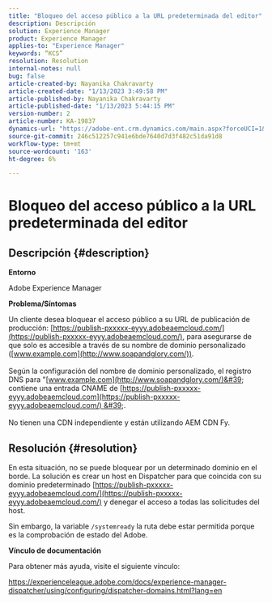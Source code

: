 ```yaml
---
title: "Bloqueo del acceso público a la URL predeterminada del editor"
description: Descripción
solution: Experience Manager
product: Experience Manager
applies-to: "Experience Manager"
keywords: “KCS”
resolution: Resolution
internal-notes: null
bug: false
article-created-by: Nayanika Chakravarty
article-created-date: "1/13/2023 3:49:58 PM"
article-published-by: Nayanika Chakravarty
article-published-date: "1/13/2023 5:44:15 PM"
version-number: 2
article-number: KA-19837
dynamics-url: "https://adobe-ent.crm.dynamics.com/main.aspx?forceUCI=1&pagetype=entityrecord&etn=knowledgearticle&id=9bd8bfeb-5993-ed11-aad1-6045bd006c82"
source-git-commit: 246c512257c941e6bde7640d7d3f482c51da91d8
workflow-type: tm+mt
source-wordcount: '163'
ht-degree: 6%

---
```


# Bloqueo del acceso público a la URL predeterminada del editor

## Descripción {#description}


<b>Entorno</b>

Adobe Experience Manager

<b>Problema/Síntomas</b>

Un cliente desea bloquear el acceso público a su URL de publicación de producción: [https://publish-pxxxxx-eyyy.adobeaemcloud.com/](https://publish-pxxxxx-eyyy.adobeaemcloud.com/), para asegurarse de que solo es accesible a través de su nombre de dominio personalizado ([www.example.com](http://www.soapandglory.com/)).
<br><br>Según la configuración del nombre de dominio personalizado, el registro DNS para &quot;[www.example.com](http://www.soapandglory.com/)&#39; contiene una entrada CNAME de [https://publish-pxxxxx-eyyy.adobeaemcloud.com](https://publish-pxxxxx-eyyy.adobeaemcloud.com/) &#39;. <br><br>No tienen una CDN independiente y están utilizando AEM CDN Fy.<br>

## Resolución {#resolution}


En esta situación, no se puede bloquear por un determinado dominio en el borde. La solución es crear un host en Dispatcher para que coincida con su dominio predeterminado [https://publish-pxxxxx-eyyy.adobeaemcloud.com/](https://publish-pxxxxx-eyyy.adobeaemcloud.com/) y denegar el acceso a todas las solicitudes del host.

Sin embargo, la variable `/systemready` la ruta debe estar permitida porque es la comprobación de estado del Adobe.

<b>Vínculo de documentación</b>

Para obtener más ayuda, visite el siguiente vínculo:

https://experienceleague.adobe.com/docs/experience-manager-dispatcher/using/configuring/dispatcher-domains.html?lang=en
